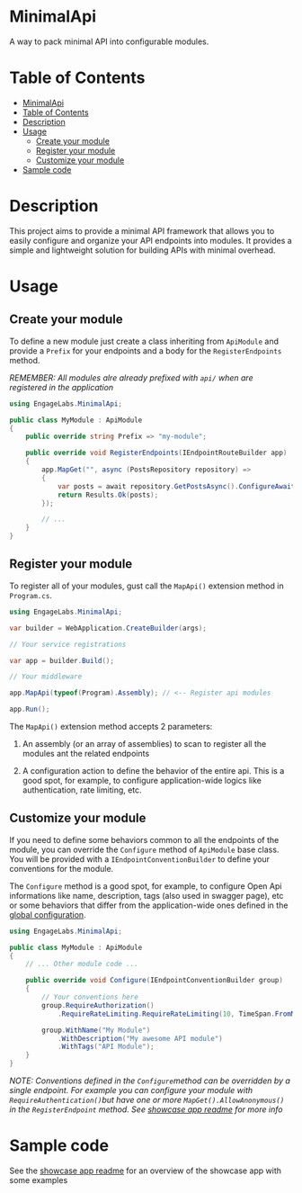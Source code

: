 

# MinimalApi

A way to pack minimal API into configurable modules.

# Table of Contents
- [MinimalApi](#minimalapi)
- [Table of Contents](#table-of-contents)
- [Description](#description)
- [Usage](#usage)
    - [Create your module](#create-your-module)
    - [Register your module](#register-your-module)
    - [Customize your module](#customize-your-module)
- [Sample code](#sample-code)

# Description

This project aims to provide a minimal API framework that allows you to easily configure and organize your API endpoints into modules. It provides a simple and lightweight solution for building APIs with minimal overhead.


# Usage

## Create your module
To define a new module just create a class inheriting from `ApiModule` and provide a `Prefix` for your endpoints and a body for the `RegisterEndpoints` method.

*REMEMBER: All modules alre already prefixed with `api/` when are registered in the application*

```csharp
using EngageLabs.MinimalApi;

public class MyModule : ApiModule
{
    public override string Prefix => "my-module";

    public override void RegisterEndpoints(IEndpointRouteBuilder app)
    {
        app.MapGet("", async (PostsRepository repository) =>
        {
            var posts = await repository.GetPostsAsync().ConfigureAwait(false);
            return Results.Ok(posts);
        });

        // ...
    }
}
```

## Register your module
To register all of your modules, gust call the `MapApi()` extension method in `Program.cs`.

```csharp
using EngageLabs.MinimalApi;

var builder = WebApplication.CreateBuilder(args);

// Your service registrations

var app = builder.Build();

// Your middleware

app.MapApi(typeof(Program).Assembly); // <-- Register api modules

app.Run();
```

The `MapApi()` extension method accepts 2 parameters:

1. An assembly (or an array of assemblies) to scan to register all the modules ant the related endpoints

2. A configuration action to define the behavior of the entire api. This is a good spot, for example, to configure application-wide logics like authentication, rate limiting, etc.

## Customize your module
If you need to define some behaviors common to all the endpoints of the module, you can override the `Configure` method of `ApiModule` base class. You will be provided with a `IEndpointConventionBuilder` to define your conventions for the module.

The `Configure` method is a good spot, for example, to configure Open Api informations like name, description, tags (also used in swagger page), etc or some behaviors that differ from the application-wide ones defined in the [global configuration](#register-your-module).

```csharp
using EngageLabs.MinimalApi;

public class MyModule : ApiModule
{
    // ... Other module code ...

    public override void Configure(IEndpointConventionBuilder group)
    {
        // Your conventions here
        group.RequireAuthorization()
            .RequireRateLimiting.RequireRateLimiting(10, TimeSpan.FromMinutes(1));

        group.WithName("My Module")
            .WithDescription("My awesome API module")
            .WithTags("API Module");
    }
}
```

*NOTE: Conventions defined in the `Configure`method can be overridden by a single endpoint. For example you can configure your module with `RequireAuthentication()`but have one or more `MapGet().AllowAnonymous()` in the `RegisterEndpoint` method. See [showcase app readme](sources/ShowcaseApp/README.md) for more info*

# Sample code
See the [showcase app readme](sources/ShowcaseApp/README.md) for an overview of the showcase app with some examples

